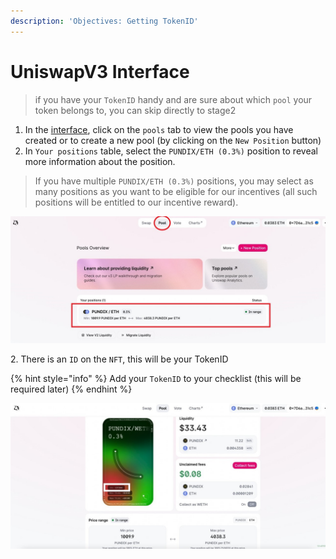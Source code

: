 ```yaml
---
description: 'Objectives: Getting TokenID'
---
```


# UniswapV3 Interface

> if you have your `TokenID` handy and are sure about which `pool` your token belongs to, you can skip directly to stage2

1. In the [interface](https://app.uniswap.org/#/pool), click on the `pools` tab to view the pools you have created or to create a new pool (by clicking on the `New Position` button)
2. In `Your positions` table, select the `PUNDIX/ETH (0.3%)` position to reveal more information about the position.

> If you have multiple `PUNDIX/ETH (0.3%)` positions, you may select as many positions as you want to be eligible for our incentives (all such positions will be entitled to our incentive reward).

![](<../.gitbook/assets/Pundix-Weth Uniswap Pool (Prod).jpeg>)

2\. There is an `ID` on the `NFT`, this will be your TokenID

{% hint style="info" %}
Add your `TokenID` to your checklist (this will be required later)
{% endhint %}

![](<../.gitbook/assets/Pundix-Weth Uniswap Pool 2.jpeg>)
